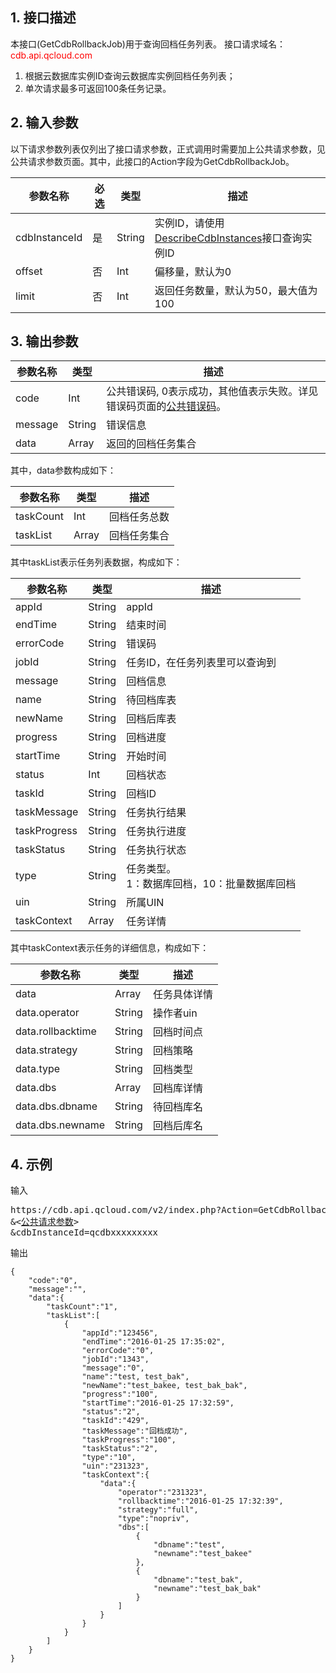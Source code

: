 ## 1. 接口描述
本接口(GetCdbRollbackJob)用于查询回档任务列表。
接口请求域名：<font style="color:red">cdb.api.qcloud.com</font>

1. 根据云数据库实例ID查询云数据库实例回档任务列表；
2. 单次请求最多可返回100条任务记录。

## 2. 输入参数
以下请求参数列表仅列出了接口请求参数，正式调用时需要加上公共请求参数，见公共请求参数页面。其中，此接口的Action字段为GetCdbRollbackJob。

| 参数名称 | 必选  | 类型 | 描述 |
|---------|---------|---------|---------|
| cdbInstanceId | 是 | String | 实例ID，请使用[DescribeCdbInstances](/doc/api/253/1266)接口查询实例ID|
| offset | 否 | Int | 偏移量，默认为0|
| limit | 否 | Int | 返回任务数量，默认为50，最大值为100|

## 3. 输出参数
| 参数名称 | 类型 | 描述 |
|---------|---------|---------|
| code | Int | 公共错误码, 0表示成功，其他值表示失败。详见错误码页面的<a href='https://www.qcloud.com/doc/api/372/%E9%94%99%E8%AF%AF%E7%A0%81#1.E3.80.81.E5.85.AC.E5.85.B1.E9.94.99.E8.AF.AF.E7.A0.81' title='公共错误码'>公共错误码</a>。|
| message | String | 错误信息|
| data | Array | 返回的回档任务集合 |
其中，data参数构成如下：

| 参数名称 | 类型 | 描述 |
|---------|---------|---------|
| taskCount | Int | 回档任务总数| 
| taskList | Array | 回档任务集合| 

其中taskList表示任务列表数据，构成如下：

| 参数名称 | 类型 | 描述 |
|---------|---------|---------|
| appId | String | appId| 
| endTime | String | 结束时间| 
| errorCode | String | 错误码| 
| jobId | String | 任务ID，在任务列表里可以查询到| 
| message | String | 回档信息| 
| name | String | 待回档库表| 
| newName | String | 回档后库表| 
| progress | String | 回档进度| 
| startTime | String | 开始时间| 
| status | Int | 回档状态| 
| taskId | String | 回档ID| 
| taskMessage | String | 任务执行结果| 
| taskProgress | String | 任务执行进度| 
| taskStatus | String | 任务执行状态| 
| type | String | 任务类型。<br>1：数据库回档，10：批量数据库回档| 
| uin | String | 所属UIN| 
| taskContext | Array | 任务详情| 
其中taskContext表示任务的详细信息，构成如下：

| 参数名称 | 类型 | 描述 |
|---------|---------|---------|
| data | Array | 任务具体详情| 
| data.operator | String | 操作者uin| 
| data.rollbacktime | String | 回档时间点| 
| data.strategy | String | 回档策略| 
| data.type | String | 回档类型| 
| data.dbs | Array | 回档库详情| 
| data.dbs.dbname | String | 待回档库名| 
| data.dbs.newname | String |回档后库名| 

## 4. 示例
输入
<pre>
https://cdb.api.qcloud.com/v2/index.php?Action=GetCdbRollbackJob
&<<a href="https://www.qcloud.com/doc/api/229/6976">公共请求参数</a>>
&cdbInstanceId=qcdbxxxxxxxxx
</pre>

输出
```
{
    "code":"0",
    "message":"",
    "data":{
        "taskCount":"1",
        "taskList":[
            {
                "appId":"123456",
                "endTime":"2016-01-25 17:35:02",
                "errorCode":"0",
                "jobId":"1343",
                "message":"0",
                "name":"test, test_bak",
                "newName":"test_bakee, test_bak_bak",
                "progress":"100",
                "startTime":"2016-01-25 17:32:59",
                "status":"2",
                "taskId":"429",
                "taskMessage":"回档成功",
                "taskProgress":"100",
                "taskStatus":"2",
                "type":"10",
                "uin":"231323",
                "taskContext":{
                    "data":{
                        "operator":"231323",
                        "rollbacktime":"2016-01-25 17:32:39",
                        "strategy":"full",
                        "type":"nopriv",
                        "dbs":[
                            {
                                "dbname":"test",
                                "newname":"test_bakee"
                            },
                            {
                                "dbname":"test_bak",
                                "newname":"test_bak_bak"
                            }
                        ]
                    }
                }
            }
        ]
    }
}
```
